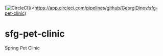 
[![CircleCI](https://app.circleci.com/pipelines/github/GeorgiDinov/sfg-pet-clinic.svg?style=svg)](<https://app.circleci.com/pipelines/github/GeorgiDinov/sfg-pet-clinic)
# sfg-pet-clinic
Spring Pet Clinic
